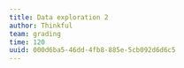 ```yaml
---
title: Data exploration 2
author: Thinkful
team: grading
time: 120
uuid: 000d6ba5-46dd-4fb8-885e-5cb092d6d6c5
---
```


<jupyter notebook-name="model_prep_data_exploration_2" course-code="DSBC" />
